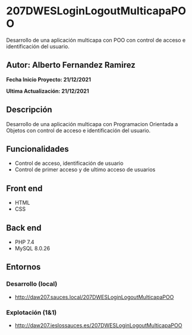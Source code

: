 # 207DWESLoginLogoutMulticapaPOO
Desarrollo de una aplicación multicapa con POO con control de acceso e identificación del usuario.

## Autor: Alberto Fernandez Ramirez

**Fecha Inicio Proyecto: 21/12/2021**

**Ultima Actualización: 21/12/2021**

## Descripción 
Desarrollo de una aplicación multicapa con Programacion Orientada a Objetos con control de acceso e identificación del usuario.

## Funcionalidades
- Control de acceso, identificación de usuario 
- Control de primer acceso y de ultimo acceso de usuarios

## Front end
- HTML
- CSS

## Back end
- PHP 7.4
- MySQL 8.0.26

## Entornos
### Desarrollo (local)
- http://daw207.sauces.local/207DWESLoginLogoutMulticapaPOO
### Explotación (1&1)
- http://daw207.ieslossauces.es/207DWESLoginLogoutMulticapaPOO
